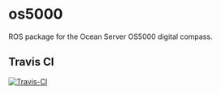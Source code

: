 # os5000

ROS package for the Ocean Server OS5000 digital compass.

## Travis CI

[![Travis-CI](https://api.travis-ci.org/tdenewiler/os5000.svg?branch=master)](https://travis-ci.org/tdenewiler/os5000/branches)

